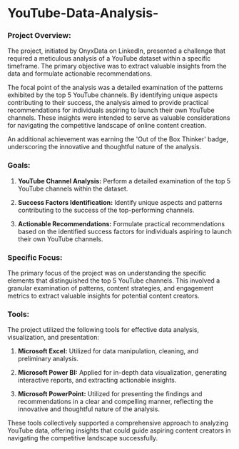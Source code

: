 # YouTube-Data-Analysis-
### Project Overview:

The project, initiated by OnyxData on LinkedIn, presented a challenge that required a meticulous analysis of a YouTube dataset within a specific timeframe. The primary objective was to extract valuable insights from the data and formulate actionable recommendations. 

The focal point of the analysis was a detailed examination of the patterns exhibited by the top 5 YouTube channels. By identifying unique aspects contributing to their success, the analysis aimed to provide practical recommendations for individuals aspiring to launch their own YouTube channels. These insights were intended to serve as valuable considerations for navigating the competitive landscape of online content creation.

An additional achievement was earning the 'Out of the Box Thinker' badge, underscoring the innovative and thoughtful nature of the analysis.

### Goals:

1. **YouTube Channel Analysis:** Perform a detailed examination of the top 5 YouTube channels within the dataset.

2. **Success Factors Identification:** Identify unique aspects and patterns contributing to the success of the top-performing channels.

3. **Actionable Recommendations:** Formulate practical recommendations based on the identified success factors for individuals aspiring to launch their own YouTube channels.

### Specific Focus:

The primary focus of the project was on understanding the specific elements that distinguished the top 5 YouTube channels. This involved a granular examination of patterns, content strategies, and engagement metrics to extract valuable insights for potential content creators.

### Tools:

The project utilized the following tools for effective data analysis, visualization, and presentation:

1. **Microsoft Excel:** Utilized for data manipulation, cleaning, and preliminary analysis.

2. **Microsoft Power BI:** Applied for in-depth data visualization, generating interactive reports, and extracting actionable insights.

3. **Microsoft PowerPoint:** Utilized for presenting the findings and recommendations in a clear and compelling manner, reflecting the innovative and thoughtful nature of the analysis.

These tools collectively supported a comprehensive approach to analyzing YouTube data, offering insights that could guide aspiring content creators in navigating the competitive landscape successfully.
